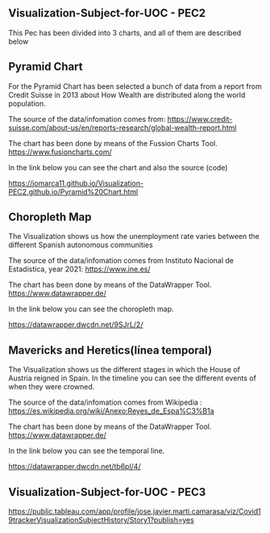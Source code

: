 ## Visualization-Subject-for-UOC - PEC2

This Pec has been divided into 3 charts, and all of them are described below

## Pyramid Chart
For the Pyramid Chart has been selected a bunch of data from a report from Credit Suisse in 2013 about How Wealth are distributed along the world population.

The source of the data/infomation comes from: https://www.credit-suisse.com/about-us/en/reports-research/global-wealth-report.html

The chart has been done by means of the Fussion Charts Tool. https://www.fusioncharts.com/

In the link below you can see the chart and also the source (code)

https://jomarca11.github.io/Visualization-PEC2.github.io/Pyramid%20Chart.html


## Choropleth Map
The Visualization shows us how the unemployment rate varies between the different Spanish autonomous communities

The source of the data/infomation comes from Instituto Nacional de Estadística, year 2021: https://www.ine.es/

The chart has been done by means of the DataWrapper Tool. https://www.datawrapper.de/

In the link below you can see the choropleth map.

https://datawrapper.dwcdn.net/9SJrL/2/

## Mavericks and Heretics(línea temporal)

The Visualization shows us the different stages in which the House of Austria reigned in Spain. In the timeline you can see the different events of when they were crowned.

The source of the data/infomation comes from Wikipedia : https://es.wikipedia.org/wiki/Anexo:Reyes_de_Espa%C3%B1a

The chart has been done by means of the DataWrapper Tool. https://www.datawrapper.de/

In the link below you can see the temporal line.

https://datawrapper.dwcdn.net/tb6pl/4/

## Visualization-Subject-for-UOC - PEC3
https://public.tableau.com/app/profile/jose.javier.marti.camarasa/viz/Covid19trackerVisualizationSubjectHistory/Story1?publish=yes

